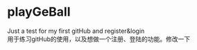 ﻿# playGeBall
Just a test for my first gitHub and register&amp;login
<br/>用于练习gitHub的使用，以及想做一个注册、登陆的功能。修改一下